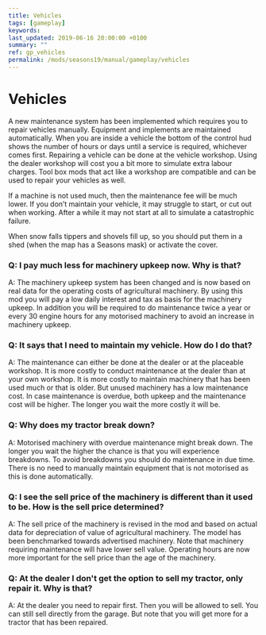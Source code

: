 ```yaml
---
title: Vehicles
tags: [gameplay]
keywords:
last_updated: 2019-06-16 20:00:00 +0100
summary: ""
ref: gp_vehicles
permalink: /mods/seasons19/manual/gameplay/vehicles
---
```


# Vehicles

A new maintenance system has been implemented which requires you to repair vehicles manually. Equipment and implements are maintained automatically. When you are inside a vehicle the bottom of the control hud shows the number of hours or days until a service is required, whichever comes first. Repairing a vehicle can be done at the vehicle workshop. Using the dealer workshop will cost you a bit more to simulate extra labour charges. Tool box mods that act like a workshop are compatible and can be used to repair your vehicles as well.

If a machine is not used much, then the maintenance fee will be much lower. If you don’t maintain your vehicle, it may struggle to start, or cut out when working. After a while it may not start at all to simulate a catastrophic failure.

When snow falls tippers and shovels fill up, so you should put them in a shed (when the map has a Seasons mask) or activate the cover.

### Q: I pay much less for machinery upkeep now. Why is that?
A: The machinery upkeep system has been changed and is now based on real data for the operating costs of agricultural machinery. By using this mod you will pay a low daily interest and tax as basis for the machinery upkeep. In addition you will be required to do maintenance twice a year or every 30 engine hours for any motorised machinery to avoid an increase in machinery upkeep.

### Q: It says that I need to maintain my vehicle. How do I do that?
A: The maintenance can either be done at the dealer or at the placeable workshop. It is more costly to conduct maintenance at the dealer than at your own workshop. It is more costly to maintain machinery that has been used much or that is older. But unused machinery has a low maintenance cost. In case maintenance is overdue, both upkeep and the maintenance cost will be higher. The longer you wait the more costly it will be.

### Q: Why does my tractor break down?
A: Motorised machinery with overdue maintenance might break down. The longer you wait the higher the chance is that you will experience breakdowns. To avoid breakdowns you should do maintenance in due time. There is no need to manually maintain equipment that is not motorised as this is done automatically.

### Q: I see the sell price of the machinery is different than it used to be. How is the sell price determined?
A: The sell price of the machinery is revised in the mod and based on actual data for depreciation of value of agricultural machinery. The model has been benchmarked towards advertised machinery. Note that machinery requiring maintenance will have lower sell value. Operating hours are now more important for the sell price than the age of the machinery.

### Q: At the dealer I don't get the option to sell my tractor, only repair it. Why is that?
A: At the dealer you need to repair first. Then you will be allowed to sell. You can still sell directly from the garage. But note that you will get more for a tractor that has been repaired.
